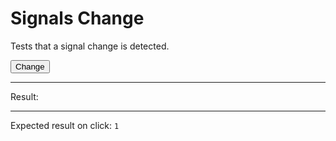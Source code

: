 # Signals Change

Tests that a signal change is detected.

<div data-signals="{foo: {bar: 0}, result: 0}" data-on-signals-change="$result = $foo.bar">
  <button data-on-click="$foo.bar = 1" class="btn">Change</button>
  <hr />
  Result:
  <code id="result" data-text="$result"></code>
  <hr />
  Expected result on click: <code>1</code>
</div>